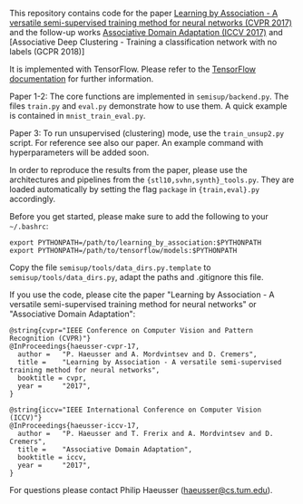 This repository contains code for the paper [Learning by Association - A versatile semi-supervised training method for neural networks (CVPR 2017)](https://vision.in.tum.de/_media/spezial/bib/haeusser_cvpr_17.pdf) 
and the follow-up works [Associative Domain Adaptation (ICCV 2017)](https://vision.in.tum.de/_media/spezial/bib/haeusser_iccv_17.pdf) and [Associative Deep Clustering - Training a classification network with no labels (GCPR 2018)]

It is implemented with TensorFlow. Please refer to the [TensorFlow documentation](https://www.tensorflow.org/install/) for further information.

Paper 1-2:
The core functions are implemented in `semisup/backend.py`.
The files `train.py` and `eval.py` demonstrate how to use them. A quick example is contained in `mnist_train_eval.py`.

Paper 3:
To run unsupervised (clustering) mode, use the `train_unsup2.py` script. For reference see also our paper. 
An example command with hyperparameters will be added soon.

In order to reproduce the results from the paper, please use the architectures and pipelines from the `{stl10,svhn,synth}_tools.py`. They are loaded automatically by setting the flag `package` in `{train,eval}.py` accordingly.

Before you get started, please make sure to add the following to your `~/.bashrc`:
```
export PYTHONPATH=/path/to/learning_by_association:$PYTHONPATH
export PYTHONPATH=/path/to/tensorflow/models:$PYTHONPATH
```

Copy the file `semisup/tools/data_dirs.py.template` to `semisup/tools/data_dirs.py`, adapt the paths and .gitignore this file.

If you use the code, please cite the paper "Learning by Association - A versatile semi-supervised training method for neural networks" or "Associative Domain Adaptation":
```
@string{cvpr="IEEE Conference on Computer Vision and Pattern Recognition (CVPR)"}
@InProceedings{haeusser-cvpr-17,
  author = 	 "P. Haeusser and A. Mordvintsev and D. Cremers",
  title = 	 "Learning by Association - A versatile semi-supervised training method for neural networks",
  booktitle = cvpr,
  year = 	 "2017",
}

@string{iccv="IEEE International Conference on Computer Vision (ICCV)"}
@InProceedings{haeusser-iccv-17,
  author = 	 "P. Haeusser and T. Frerix and A. Mordvintsev and D. Cremers",
  title = 	 "Associative Domain Adaptation",
  booktitle = iccv,
  year = 	 "2017",
}
```

For questions please contact Philip Haeusser (haeusser@cs.tum.edu).

